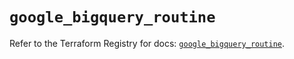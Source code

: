 # `google_bigquery_routine`

Refer to the Terraform Registry for docs: [`google_bigquery_routine`](https://registry.terraform.io/providers/hashicorp/google/5.13.0/docs/resources/bigquery_routine).
